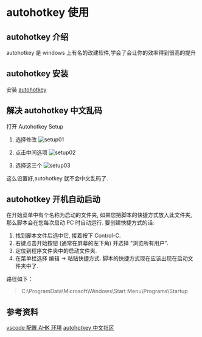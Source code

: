 # autohotkey 使用

## autohotkey 介绍

autohotkey 是 windows 上有名的改建软件,学会了会让你的效率得到很高的提升

## autohotkey 安装

安装 [autohotkey](https://www.autohotkey.com/)

## 解决 autohotkey 中文乱码

打开 Autohotkey Setup

1. 选择修改
   ![setup01](https://s2.loli.net/2022/03/24/wZN46LsO7S8GDz5.png)

2. 点击中间选项
   ![setup02](https://s2.loli.net/2022/03/24/nZQX91ABKzqNCMU.png)
3. 选择这三个
   ![setup03](https://s2.loli.net/2022/03/24/FOEZaNMjQcov81t.png)

这么设置好,autohotkey 就不会中文乱码了.

## autohotkey 开机自动启动

在开始菜单中有个名称为启动的文件夹, 如果您把脚本的快捷方式放入此文件夹, 那么脚本会在您每次启动 PC 时自动运行. 要创建快捷方式的话:

1. 找到脚本文件后选中它, 接着按下 Control-C.
2. 右键点击开始按钮 (通常在屏幕的左下角) 并选择 "浏览所有用户".
3. 定位到程序文件夹中的启动文件夹.
4. 在菜单栏选择 编辑 -> 粘贴快捷方式. 脚本的快捷方式现在应该出现在启动文件夹中了.

路径如下：

> C:\ProgramData\Microsoft\Windows\Start Menu\Programs\Startup

## 参考资料

[vscode 配置 AHK 环境](https://www.autoahk.com/archives/40223)
[autohotkey 中文社区](https://www.autoahk.com/)
